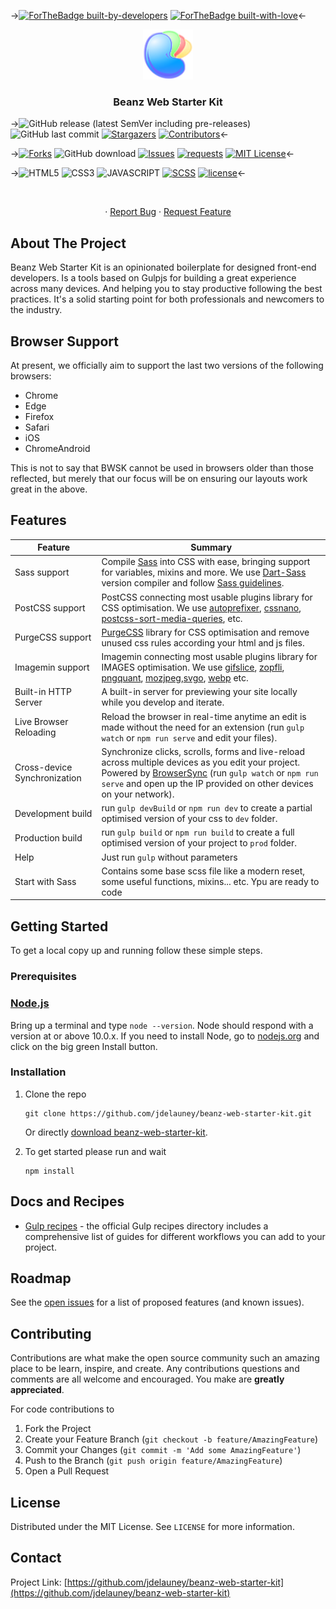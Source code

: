 ->[![ForTheBadge built-by-developers](http://ForTheBadge.com/images/badges/built-by-developers.svg)](https://GitHub.com/jdelauney/)
[![ForTheBadge built-with-love](http://ForTheBadge.com/images/badges/built-with-love.svg)](https://GitHub.com/jdelauney/)<-

<p align="center">
  <a href="https://github.com/github_username/repo_name">
    <img src="brand/BeanzLogo.png" alt="Logo" width="80" height="80">
  </a>

  <h3 align="center">Beanz Web Starter Kit</h3>
</p>

->![GitHub release (latest SemVer including pre-releases)](https://img.shields.io/github/v/release/jdelauney/beanz-web-starter-kit?include_prereleases&style=for-the-badge)
![GitHub last commit](https://img.shields.io/github/last-commit/jdelauney/beanz-web-starter-kit?style=for-the-badge)
[![Stargazers][stars-shield]][stars-url]
[![Contributors][contributors-shield]][contributors-url]<-

->[![Forks][forks-shield]][forks-url]
![GitHub download](https://img.shields.io/github/downloads/jdelauney/beanz-web-starter-kit/total.svg?style=for-the-badge)
[![Issues][issues-shield]][issues-url]
[![requests](http://img.shields.io/badge/PRs-welcome-green.svg?style=for-the-badge)](/pulls)
[![MIT License][license-shield]][license-url]<-

->![HTML5](https://img.shields.io/badge/HTML5-E34F26?style=for-the-badge&logo=html5&logoColor=white)
![CSS3](https://img.shields.io/badge/CSS3-1572B6?style=for-the-badge&logo=css3&logoColor=white)
![JAVASCRIPT](https://img.shields.io/badge/JavaScript-F7DF1E?style=for-the-badge&logo=javascript&logoColor=black)
[![SCSS](https://img.shields.io/badge/Sass-CC6699?style=for-the-badge&logo=sass&logoColor=white)](https://sass-lang.com)
[![license](http://img.shields.io/badge/autoprefixer-included-blue.svg?style=for-the-badge)](https://www.npmjs.com/package/autoprefixer)<-


<!-- PROJECT LOGO -->
<br />
  <p align="center">
    ·
    <a href="https://github.com/github_username/repo_name/issues">Report Bug</a>
    ·
    <a href="https://github.com/github_username/repo_name/issues">Request Feature</a>
  </p>
</p>

<!-- ABOUT THE PROJECT -->
## About The Project

Beanz Web Starter Kit is an opinionated boilerplate for designed front-end developers. 
Is a tools based on Gulpjs for building a great experience across many devices. And helping you to stay productive following the best practices. It's a solid starting point for both professionals and newcomers to the industry.
## Browser Support

At present, we officially aim to support the last two versions of the following browsers:

* Chrome
* Edge
* Firefox
* Safari
* iOS
* ChromeAndroid

This is not to say that BWSK cannot be used in browsers older than those reflected, but merely that our focus will be on ensuring our layouts work great in the above.

## Features

| Feature | Summary |
| --- | --- |
| Sass support | Compile [Sass](http://sass-lang.com/) into CSS with ease, bringing support for variables, mixins and more. We use [Dart-Sass](https://sass-lang.com/dart-sass) version compiler and follow [Sass guidelines](https://sass-guidelin.es/#architecture). |
| PostCSS support | PostCSS connecting most usable plugins library for CSS optimisation. We use [autoprefixer](https://github.com/postcss/autoprefixer), [cssnano](https://github.com/cssnano/cssnano), [postcss-sort-media-queries](https://github.com/solversgroup/postcss-sort-media-queries), etc. |
| PurgeCSS support | [PurgeCSS](https://purgecss.com) library for CSS optimisation and remove unused css rules according your html and js files.|
| Imagemin support | Imagemin connecting most usable plugins library for IMAGES optimisation. We use [gifslice](https://github.com/imagemin/imagemin-gifsicle), [zopfli](https://github.com/imagemin/imagemin-zopfli), [pngquant](https://github.com/imagemin/imagemin-pngquant), [mozjpeg](https://github.com/imagemin/imagemin-mozjpe),[svgo](https://github.com/imagemin/imagemin-svgo), [webp](https://github.com/imagemin/imagemin-webp) etc. |
| Built-in HTTP Server | A built-in server for previewing your site locally while you develop and iterate. |
| Live Browser Reloading | Reload the browser in real-time anytime an edit is made without the need for an extension (run `gulp watch` or `npm run serve` and edit your files). |
| Cross-device Synchronization | Synchronize clicks, scrolls, forms and live-reload across multiple devices as you edit your project. Powered by [BrowserSync](http://browsersync.io) (run `gulp watch`  or `npm run serve` and open up the IP provided on other devices on your network). |
| Development build | run `gulp devBuild`  or `npm run dev` to create a partial optimised version of your css to `dev` folder. |
| Production build | run `gulp build`  or `npm run build` to create a full optimised version of your project to `prod` folder. |
| Help | Just run `gulp`  without parameters |
| Start with Sass | Contains some base scss file like a modern reset, some useful functions, mixins... etc. Ypu are ready to code |
<!-- GETTING STARTED -->
## Getting Started

To get a local copy up and running follow these simple steps.

### Prerequisites

### [Node.js](https://nodejs.org)

Bring up a terminal and type `node --version`.
Node should respond with a version at or above 10.0.x.
If you need to install Node, go to [nodejs.org](https://nodejs.org) and click on the big green Install button.

### Installation

1. Clone the repo
   ```
   git clone https://github.com/jdelauney/beanz-web-starter-kit.git
   ```

   Or directly [download beanz-web-starter-kit](https://github.com//jdelauney/beanz-web-starter-kit/releases/latest).

2. To get started please run and wait
   ```
   npm install
   ```
## Docs and Recipes

* [Gulp recipes](https://github.com/gulpjs/gulp/tree/master/docs/recipes) - the official Gulp recipes directory includes a comprehensive list of guides for different workflows you can add to your project.

## Roadmap

See the [open issues](https://github.com/jdelauney/beanz-web-starter-kit/issues) for a list of proposed features (and known issues).

## Contributing

Contributions are what make the open source community such an amazing place to be learn, inspire, and create. 
Any contributions questions and comments are all welcome and encouraged. You make are **greatly appreciated**.

For code contributions to

1. Fork the Project
2. Create your Feature Branch (`git checkout -b feature/AmazingFeature`)
3. Commit your Changes (`git commit -m 'Add some AmazingFeature'`)
4. Push to the Branch (`git push origin feature/AmazingFeature`)
5. Open a Pull Request


<!-- LICENSE -->
## License

Distributed under the MIT License. See `LICENSE` for more information.


<!-- CONTACT -->
## Contact

Project Link: [https://github.com/jdelauney/beanz-web-starter-kit](https://github.com/jdelauney/beanz-web-starter-kit)


<!-- MARKDOWN LINKS & IMAGES -->
<!-- https://www.markdownguide.org/basic-syntax/#reference-style-links -->
[contributors-shield]: https://img.shields.io/github/contributors/jdelauney/beanz-web-starter-kit.svg?style=for-the-badge
[contributors-url]: https://github.com/jdelauney/beanz-web-starter-kit/graphs/contributors
[forks-shield]: https://img.shields.io/github/forks/jdelauney/beanz-web-starter-kit.svg?style=for-the-badge
[forks-url]: https://github.com/github_username/repo/network/members
[stars-shield]: https://img.shields.io/github/stars/jdelauney/beanz-web-starter-kit.svg?style=for-the-badge
[stars-url]: https://github.com/github_username/repo/stargazers
[issues-shield]: https://img.shields.io/github/issues/jdelauney/beanz-web-starter-kit.svg?style=for-the-badge
[issues-url]: https://github.com/jdelauney/beanz-web-starter-kit/issues
[license-shield]: https://img.shields.io/github/license/jdelauney/beanz-web-starter-kit.svg?style=for-the-badge
[license-url]: https://github.com/jdelauney/beanz-web-starter-kit/blob/master/LICENSE.txt
